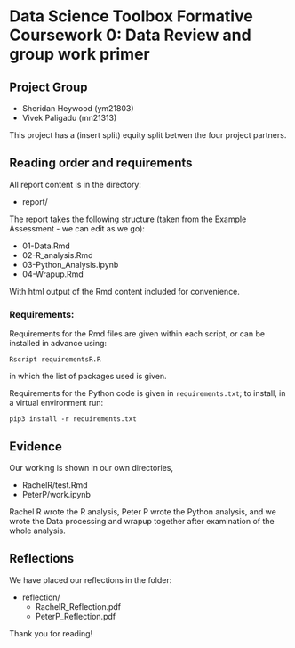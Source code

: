 # Data Science Toolbox Formative Coursework 0: Data Review and group work primer

## Project Group

- Sheridan Heywood (ym21803)
- Vivek Paligadu (mn21313)

This project has a (insert split) equity split betwen the four project partners.

## Reading order and requirements

All report content is in the directory:

* report/

The report takes the following structure (taken from the Example Assessment - we can edit as we go):

* 01-Data.Rmd
* 02-R_analysis.Rmd
* 03-Python_Analysis.ipynb
* 04-Wrapup.Rmd

With html output of the Rmd content included for convenience.

### Requirements:

Requirements for the Rmd files are given within each script, or can be installed in advance using:
```{sh}
Rscript requirementsR.R
```
in which the list of packages used is given.

Requirements for the Python code is given in `requirements.txt`; to install, in a virtual environment run:

```{sh}
pip3 install -r requirements.txt
```

## Evidence

Our working is shown in our own directories,

* RachelR/test.Rmd
* PeterP/work.ipynb

Rachel R wrote the R analysis, Peter P wrote the Python analysis, and we wrote the Data processing and wrapup together after examination of the whole analysis.

## Reflections

We have placed our reflections in the folder:

* reflection/
  - RachelR_Reflection.pdf
  - PeterP_Reflection.pdf

Thank you for reading!
